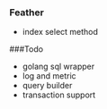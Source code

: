 ### Feather
- index select method

###Todo
- golang sql wrapper
- log and metric
- query builder
- transaction support